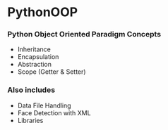 # PythonOOP
### Python Object Oriented Paradigm Concepts
- Inheritance
- Encapsulation
- Abstraction
- Scope (Getter & Setter)

### Also includes
- Data File Handling
- Face Detection with XML
- Libraries
